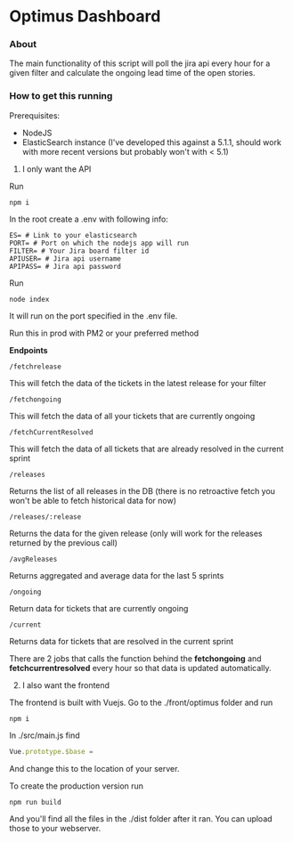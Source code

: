 # Optimus Dashboard

### About

The main functionality of this script will poll the jira api every hour for a given filter and calculate the ongoing lead time of the open stories.

### How to get this running

Prerequisites:

* NodeJS
* ElasticSearch instance (I've developed this against a 5.1.1, should work with more recent versions but probably won't with < 5.1)


1. I only want the API

Run

```
npm i
```

In the root create a .env with following info:

```
ES= # Link to your elasticsearch
PORT= # Port on which the nodejs app will run
FILTER= # Your Jira board filter id
APIUSER= # Jira api username
APIPASS= # Jira api password
```

Run
```
node index
```

 It will run on the port specified in the .env file.

Run this in prod with PM2 or your preferred method

**Endpoints**

```
/fetchrelease
```
This will fetch the data of the tickets in the latest release for your filter

```
/fetchongoing
```
This will fetch the data of all your tickets that are currently ongoing

```
/fetchCurrentResolved
```
This will fetch the data of all tickets that are already resolved in the current sprint

```
/releases
```
Returns the list of all releases in the DB (there is no retroactive fetch you won't be able to fetch historical data for now)

```
/releases/:release
```
Returns the data for the given release (only will work for the releases returned by the previous call)

```
/avgReleases
```
Returns aggregated and average data for the last 5 sprints

```
/ongoing
```
Return data for tickets that are currently ongoing

```
/current
```
Returns data for tickets that are resolved in the current sprint

There are 2 jobs that calls the function behind the __fetchongoing__ and __fetchcurrentresolved__ every hour so that data is updated automatically.

2. I also want the frontend

The frontend is built with Vuejs.  Go to the ./front/optimus folder and run

```
npm i
```

In ./src/main.js find

```javascript
Vue.prototype.$base =
```
And change this to the location of your server.

To create the production version run

```
npm run build
```

And you'll find all the files in the ./dist folder after it ran.  You can upload those to your webserver.



